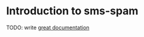 # Introduction to sms-spam

TODO: write [great documentation](http://jacobian.org/writing/what-to-write/)
